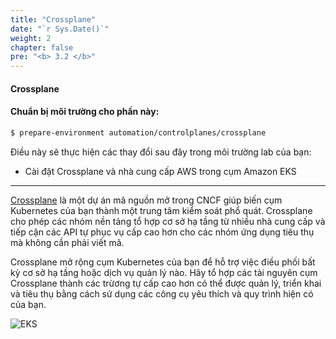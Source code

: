 ```yaml
---
title: "Crossplane"
date: "`r Sys.Date()`"
weight: 2
chapter: false
pre: "<b> 3.2 </b>"
---
```


#### Crossplane

#### Chuẩn bị môi trường cho phần này:

```bash timeout=300 wait=120
$ prepare-environment automation/controlplanes/crossplane
```

Điều này sẽ thực hiện các thay đổi sau đây trong môi trường lab của bạn:

- Cài đặt Crossplane và nhà cung cấp AWS trong cụm Amazon EKS
---

[Crossplane](https://crossplane.io/) là một dự án mã nguồn mở trong CNCF giúp biến cụm Kubernetes của bạn thành một trung tâm kiểm soát phổ quát. Crossplane cho phép các nhóm nền tảng tổ hợp cơ sở hạ tầng từ nhiều nhà cung cấp và tiếp cận các API tự phục vụ cấp cao hơn cho các nhóm ứng dụng tiêu thụ mà không cần phải viết mã.

Crossplane mở rộng cụm Kubernetes của bạn để hỗ trợ việc điều phối bất kỳ cơ sở hạ tầng hoặc dịch vụ quản lý nào. Hãy tổ hợp các tài nguyên cụm Crossplane thành các trừơng tự cấp cao hơn có thể được quản lý, triển khai và tiêu thụ bằng cách sử dụng các công cụ yêu thích và quy trình hiện có của bạn.

![EKS](/images/0006/00056.png?featherlight=false&width=90pc)